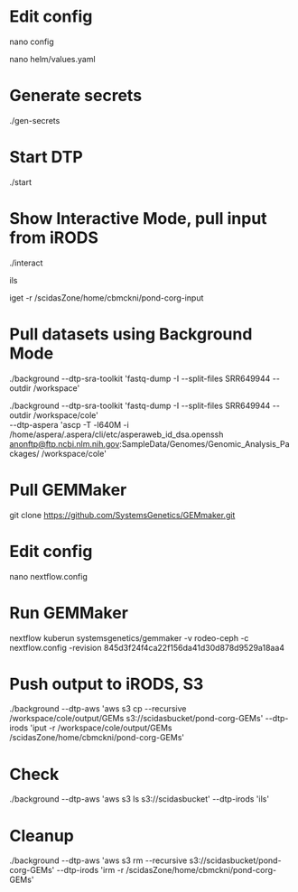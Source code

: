 

# Edit config

nano config

nano helm/values.yaml

# Generate secrets

./gen-secrets

# Start DTP

./start

# Show Interactive Mode, pull input from iRODS

./interact

ils

iget -r /scidasZone/home/cbmckni/pond-corg-input

# Pull datasets using Background Mode

./background --dtp-sra-toolkit 'fastq-dump -I --split-files SRR649944 --outdir /workspace'

./background --dtp-sra-toolkit 'fastq-dump -I --split-files SRR649944 --outdir /workspace/cole' \
  --dtp-aspera 'ascp -T -l640M -i /home/aspera/.aspera/cli/etc/asperaweb_id_dsa.openssh anonftp@ftp.ncbi.nlm.nih.gov:SampleData/Genomes/Genomic_Analysis_Packages/ /workspace/cole'

# Pull GEMMaker

git clone https://github.com/SystemsGenetics/GEMmaker.git

# Edit config

nano nextflow.config

# Run GEMMaker 

nextflow kuberun systemsgenetics/gemmaker -v rodeo-ceph -c nextflow.config -revision 845d3f24f4ca22f156da41d30d878d9529a18aa4

# Push output to iRODS, S3

./background --dtp-aws 'aws s3 cp --recursive /workspace/cole/output/GEMs s3://scidasbucket/pond-corg-GEMs' --dtp-irods 'iput -r /workspace/cole/output/GEMs /scidasZone/home/cbmckni/pond-corg-GEMs'

# Check

./background --dtp-aws 'aws s3 ls s3://scidasbucket' --dtp-irods 'ils'

# Cleanup 

./background --dtp-aws 'aws s3 rm --recursive s3://scidasbucket/pond-corg-GEMs' --dtp-irods 'irm -r /scidasZone/home/cbmckni/pond-corg-GEMs'




